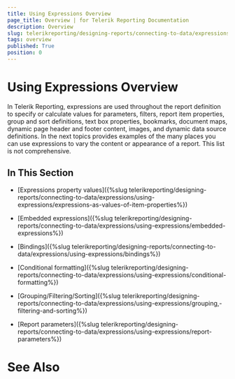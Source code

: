 ```yaml
---
title: Using Expressions Overview
page_title: Overview | for Telerik Reporting Documentation
description: Overview
slug: telerikreporting/designing-reports/connecting-to-data/expressions/using-expressions/overview
tags: overview
published: True
position: 0
---
```


# Using Expressions Overview



In Telerik Reporting, expressions are used throughout the report
      definition to specify or calculate values for parameters, filters, report
      item properties, group and sort definitions, text box properties, bookmarks,
      document maps, dynamic page header and footer content, images,
      and dynamic data source definitions. In the next topics provides examples
      of the many places you can use expressions to vary the content or
      appearance of a report. This list is not comprehensive.

## In This Section

* [Expressions property values]({%slug telerikreporting/designing-reports/connecting-to-data/expressions/using-expressions/expressions-as-values-of-item-properties%})

* [Embedded expressions]({%slug telerikreporting/designing-reports/connecting-to-data/expressions/using-expressions/embedded-expressions%})

* [Bindings]({%slug telerikreporting/designing-reports/connecting-to-data/expressions/using-expressions/bindings%})

* [Conditional formatting]({%slug telerikreporting/designing-reports/connecting-to-data/expressions/using-expressions/conditional-formatting%})

* [Grouping/Filtering/Sorting]({%slug telerikreporting/designing-reports/connecting-to-data/expressions/using-expressions/grouping,-filtering-and-sorting%})

* [Report parameters]({%slug telerikreporting/designing-reports/connecting-to-data/expressions/using-expressions/report-parameters%})

# See Also

